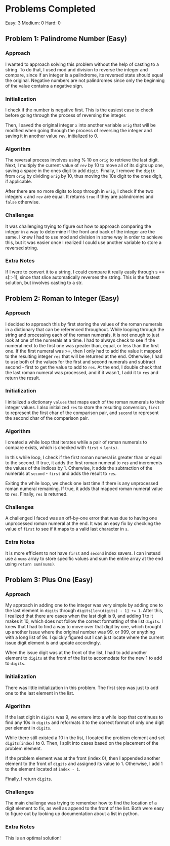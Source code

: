 # Problems Completed
Easy: 3
Medium: 0
Hard: 0

## Problem 1: Palindrome Number (Easy)

### Approach

I wanted to approach solving this problem without the help of casting to a string. To do that,
I used mod and division to reverse the integer and compare, since if an integer is a palindrome,
its reversed state should equal the original. Negative numbers are not palindromes since only the
beginning of the value contains a negative sign.

### Initialization

I check if the number is negative first. This is the easiest case to check before going through the
process of reversing the integer.

Then, I saved the original integer `x` into another variable `orig` that will be modified when going
through the process of reversing the integer and saving it in another value `rev`, initialized to 0.

### Algorithm

The reversal process involves using % 10 on `orig` to retrieve the last digit. Next, I multiply the
current value of `rev` by 10 to move all of its digits up one, saving a space in the ones digit to
add `digit`. Finally, I remove the `digit` from `orig` by dividing `orig` by 10, thus moving the 10s
digit to the ones digit, if applicable.

After there are no more digits to loop through in `orig`, I check if the two integers `x` and `rev`
are equal. It returns `true` if they are palindromes and `false` otherwise.

### Challenges

It was challenging trying to figure out how to approach comparing the integer in a way to determine
if the front and back of the integer are the same. I knew I had to use mod and division in some way
in order to achieve this, but it was easier once I realized I could use another variable to store
a reversed string.

### Extra Notes

If I were to convert it to a string, I could compare it really easily through s == s[::-1], since that
slice automatically reverses the string. This is the fastest solution, but involves casting to a str.

## Problem 2: Roman to Integer (Easy)

### Approach

I decided to approach this by first storing the values of the roman numerals in a dictionary that can
be referenced throughout. While looping through the string and processing each of the roman numerals,
it is not enough to just look at one of the numerals at a time. I had to always check to see if the numeral
next to the first one was greater than, equal, or less than the first one. If the first numeral was >=, then
I only had to add the value it mapped to the resulting integer `res` that will be returned at the end. Otherwise,
I had to use both of the values for the first and second numerals and subtract second - first to get the value
to add to `res`. At the end, I double check that the last roman numeral was processed, and if it wasn't,
I add it to `res` and return the result.

### Initialization

I initalized a dictionary `values` that maps each of the roman numerals to their integer values. I also
initialized `res` to store the resulting conversion, `first` to represent the first char of the comparison pair,
and `second` to represent the second char of the comparison pair.

### Algorithm

I created a while loop that iterates while a pair of roman numerals to compare exists, which is checked
with `first` < `len(s)`.

In this while loop, I check if the first roman numeral is greater than or equal to the second. If true, it adds the first
roman numeral to `res` and increments the values of the indices by 1. Otherwise, it adds the subtraction of the numerals at `second` - `first` and adds the result to `res`.

Exiting the while loop, we check one last time if there is any unprocessed roman numeral remaining. If true, it adds that
mapped roman numeral value to `res`. Finally, `res` is returned.

### Challenges

A challenged I faced was an off-by-one error that was due to having one unprocessed roman numeral at the end.
It was an easy fix by checking the value of `first` to see if it maps to a valid last character in `s`.

### Extra Notes

It is more efficient to not have `first` and `second` index savers. I can instead use a `nums` array to store specific values
and sum the entire array at the end using `return sum(nums)`.

## Problem 3: Plus One (Easy)

### Approach

My approach in adding one to the integer was very simple by adding one to the last element in `digits` through `digits[len(digits) - 1] += 1`. After this, I realized that there are cases when the last digit is 9, and adding 1 to it makes it 10, which does not follow the correct formatting of the list `digits`. I knew that I had to find a way to move over that digit by one, which brought up another issue where the original number was 99, or 999, or anything with a long list of 9s. I quickly figured out I can just locate where the current issue digit element is and update accordingly.

When the issue digit was at the front of the list, I had to add another element to `digits` at the front of the list to
accomodate for the new 1 to add to `digits`.

### Initialization

There was little initialization in this problem. The first step was just to add one to the last element in the list.

### Algorithm

If the last digit in `digits` was 9, we entere into a while loop that continues to find any 10s in `digits` and reformats it to the correct format of only one digit per element in `digits`.

While there still existed a 10 in the list, I located the problem element and set `digits[index]` to 0. Then, I split into
cases based on the placement of the problem element.

If the problem element was at the front (index 0), then I appended another element to the front of `digits`
and assigned its value to 1. Otherwise, I add 1 to the element located at `index - 1`.

Finally, I return `digits`.

### Challenges

The main challenge was trying to remember how to find the location of a digit element to fix, as well as append
to the front of the list. Both were easy to figure out by looking up documentation about a list in python.

### Extra Notes

This is an optimal solution!